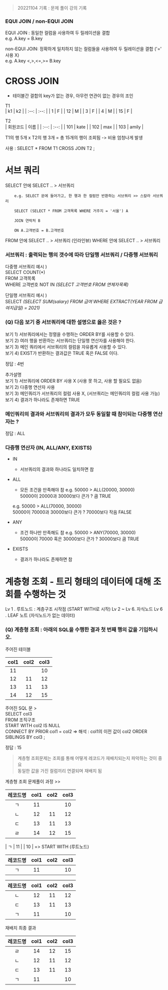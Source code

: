 > 20221104 기록 : 문제 풀이 강의 기록

### EQUI JOIN / non-EQUI JOIN

EQUI JOIN : 동일한 컬럼을 사용하여 두 릴레이션을 결합  
e.g. A.key = B.key

non-EQUI JOIN: 정확하게 일치하지 않는 컬럼들을 사용하여 두 릴레이션을 결합 ('=' 사용 X)  
e.g. A.key <,>,<=,>= B.key

# CROSS JOIN

- 테이블간 결합의 key가 없는 경우, 아무런 연관이 없는 경우의 조인

T1  
| k1 | k2 |
| :--: | :--: |
| 1 | F |
| 12 | M |
| 3 | F |
| 4 | M |
| 15 | F |

T2  
| 회원코드 | 이름 |
| :--: | :--: |
| 101 | kate |
| 102 | max |
| 103 | amily |

T1의 행 5개 x T2의 행 3개 = 총 15개의 행이 조회됨 -> 비용 엄청나게 발생

사용 : SELECT \* FROM T1 CROSS JOIN T2 ;

# 서브 쿼리

SELECT 안에 SELECT .. > 서브쿼리

        e.g. SELECT 문에 들어가고, 한 행과 한 컬럼만 반환하는 서브쿼리 >> 스칼라 서브쿼리

        SELECT (SELECT * FROM 고객목록 WHERE 거주지 = '서울') A

        JOIN 연락처 B

        ON A.고객번호 = B.고객번호

FROM 안에 SELECT .. > 서브쿼리 (인라인뷰)
WHERE 안에 SELECT .. > 서브쿼리

### 서브쿼리 : 출력되는 행의 갯수에 따라 단일행 서브쿼리 / 다중행 서브쿼리

다중행 서브쿼리 예시 )  
SELECT COUNT(\*)  
FROM 고객목록  
WHERE 고객번호 NOT IN _(SELECT 고객번호 FROM 연체자목록)_

단일행 서브쿼리 예시 )  
SELECT _(SELECT SUM(salary) FROM 급여 WHERE EXTRACT(YEAR FROM 급여지급일) = 2021)_

### (Q) 다음 보기 중 서브쿼리에 대한 설명으로 옳은 것은 ?

보기 1) 서브쿼리에서는 정렬을 수행하는 ORDER BY를 사용할 수 있다.  
보기 2) 여러 행을 반환하는 서브쿼리는 단일행 연산자를 사용해야 한다.  
보기 3) 메인 쿼리에서 서브쿼리의 컬럼을 자유롭게 사용할 수 있다.  
보기 4) EXIST가 반환하는 결과값은 TRUE 혹은 FALSE 이다.

정답 : 4번

추가설명  
보기 1) 서브쿼리에 ORDER BY 사용 X (사용 못 하고, 사용 할 필요도 없음)  
보기 2) 다중행 연산자 사용  
보기 3) 메인쿼리가 서브쿼리의 컬럼 사용 X, (서브쿼리는 메인쿼리의 컬럼 사용 가능)  
보기 4) 결과가 하나라도 존재하면 TRUE

### 메인쿼리의 결과와 서브쿼리의 결과가 모두 동일할 때 참이되는 다중행 연산자는 ?

정답 : ALL

### 다중행 연산자 (IN, ALL/ANY, EXISTS)

- IN

  - 서브쿼리의 결과와 하나라도 일치하면 참

- ALL

  - 모든 조건을 만족해야 참
    e.g. 50000 > ALL(20000, 30000)  
    50000이 20000과 30000보다 큰가 ? 큼 TRUE

  e.g. 50000 > ALL(70000, 30000)  
  50000이 70000과 30000보다 큰가 ? 70000보다 작음 FALSE

- ANY

  - 조건 하나만 만족해도 참
    e.g. 50000 > ANY(70000, 30000)  
    50000이 70000 혹은 30000보다 큰가 ? 30000보다 큼 TRUE

- EXISTS
  - 결과가 하나라도 존재하면 참

# 계층형 조회 - 트리 형태의 데이터에 대해 조회를 수행하는 것

Lv 1 . 루트노드 : 계층구조 시작점 (START WITH로 시작)
Lv 2 ~ Lv 6. 자식노드
Lv 6 . LEAF 노트 (자식노드가 없는 데이터)

### (Q) 계층형 조회 : 아래의 SQL을 수행한 결과 첫 번째 행의 값을 기입하시오.

주어진 테이블

| col1 | col2 | col3 |
| :--: | :--: | :--: |
|  11  |      |  10  |
|  12  |  11  |  12  |
|  13  |  11  |  13  |
|  14  |  12  |  15  |

주어진 SQL 문 >  
SELECT col3  
FROM 조직구조  
START WITH col2 IS NULL  
CONNECT BY PRIOR col1 = col2 => 해석 : col1의 이전 값이 col2
ORDER SIBLINGS BY col3 ;

정답 : 15

> 계층형 조회문제는 조회를 통해 어떻게 레코드가 재배치되는지 파악하는 것이 중요  
> 동일한 값을 가진 컬럼끼리 연결되며 재배치 됨

계층형 조회 문제풀이 과정 >>

| 레코드명 | col1 | col2 | col3 |
| :------: | :--: | :--: | :--: |
|    ㄱ    |  11  |      |  10  |
|    ㄴ    |  12  |  11  |  12  |
|    ㄷ    |  13  |  11  |  13  |
|    ㄹ    |  14  |  12  |  15  |

| ㄱ | 11 | | 10 | => START WITH (루트노드)

| 레코드명 | col1 | col2 | col3 |
| :------: | :--: | :--: | :--: |
|    ㄱ    |  11  |      |  10  |

| 레코드명 | col1 | col2 | col3 |
| :------: | :--: | :--: | :--: |
|    ㄴ    |  12  |  11  |  12  |
|    ㄷ    |  13  |  11  |  13  |
|    ㄱ    |  11  |      |  10  |

재배치 최종 결과

| 레코드명 | col1 | col2 | col3 |
| :------: | :--: | :--: | :--: |
|    ㄹ    |  14  |  12  |  15  |
|    ㄴ    |  12  |  11  |  12  |
|    ㄷ    |  13  |  11  |  13  |
|    ㄱ    |  11  |      |  10  |
